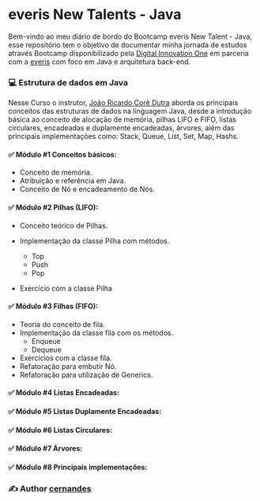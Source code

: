 # everis New Talents - Java 

Bem-vindo ao meu diário de bordo do Bootcamp everis New Talent - Java, esse repositório tem o objetivo de documentar minha jornada de estudos através Bootcamp disponibilizado pela [Digital Innovation One](https://digitalinnovation.one/bootcamps/everis-new-talents-java) em parceria com a [everis](https://www.everis.com/brazil/pt-br) com foco em Java e arquitetura back-end. 



### :computer: Estrutura de dados em Java

Nesse Curso o instrutor, [João Ricardo Corê Dutra](https://www.linkedin.com/in/jo%C3%A3o-dutra-400a9330/) aborda os principais conceitos das estruturas de dados na linguagem Java, desde a introdução básica ao conceito de alocação de memória, pilhas LIFO e FIFO, listas circulares, encadeadas e duplamente encadeadas, árvores, além das principais implementações como: Stack, Queue, List, Set, Map, Hashs. 

#### :white_check_mark: Módulo #1 Conceitos básicos:

* Conceito de memória.
* Atribuição e referência em Java.
* Conceito de Nó e encadeamento de Nós.

#### :white_check_mark: Módulo #2 Pilhas (LIFO):

* Conceito teórico de Pilhas.
* Implementação da classe Pilha com métodos.
  * Top
  * Push
  * Pop

* Exercício com a classe  Pilha

#### :white_check_mark: Módulo #3 Filhas (FIFO):

* Teoria do conceito de fila.
* Implementação da classe fila com os métodos.
  * Enqueue
  * Dequeue
* Exercícios com a classe fila.
* Refatoração para embutir Nó.
* Refatoração para utilização de Generics.

#### :white_check_mark: Módulo #4 Listas Encadeadas:

#### :white_check_mark: Módulo #5 Listas Duplamente Encadeadas:

#### :white_check_mark: Módulo #6 Listas Circulares:

#### :white_check_mark: Módulo #7 Árvores:

#### :white_check_mark: Módulo #8 Principais implementações:









### :writing_hand: Author [cernandes](https://www.linkedin.com/in/claudioernandessilva/)   









